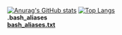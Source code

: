 [![Anurag's GitHub stats](https://github-readme-stats.vercel.app/api?username=stanuchmateusz)](https://github.com/stenuchmateusz/github-readme-stats)
[![Top Langs](https://github-readme-stats.vercel.app/api/top-langs/?username=stanuchmateusz&layout=compact)](https://github.com/stanuchmateusz/github-readme-stats)
<br>
<strong>.bash_aliases
<br>
[bash_aliases.txt](https://github.com/stanuchmateusz/stanuchmateusz/files/8400510/bash_aliases.txt)
</strong>
